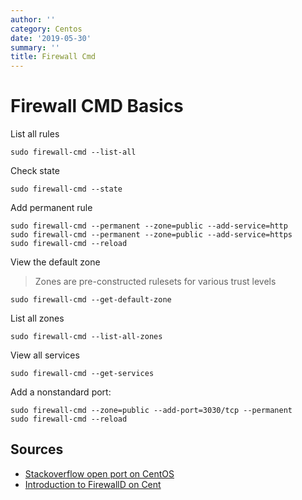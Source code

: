 ```yaml
---
author: ''
category: Centos
date: '2019-05-30'
summary: ''
title: Firewall Cmd
---
```

# Firewall CMD Basics

List all rules

    sudo firewall-cmd --list-all

Check state

    sudo firewall-cmd --state

Add permanent rule

    sudo firewall-cmd --permanent --zone=public --add-service=http 
    sudo firewall-cmd --permanent --zone=public --add-service=https
    sudo firewall-cmd --reload

View the default zone

> Zones are pre-constructed rulesets for various trust levels

    sudo firewall-cmd --get-default-zone

List all zones

    sudo firewall-cmd --list-all-zones

View all services

    sudo firewall-cmd --get-services

Add a nonstandard port:

    sudo firewall-cmd --zone=public --add-port=3030/tcp --permanent
    sudo firewall-cmd --reload

## Sources

* [Stackoverflow open port on CentOS](https://stackoverflow.com/questions/24729024/open-firewall-port-on-centos-7)
* [Introduction to FirewallD on Cent](https://www.linode.com/docs/security/firewalls/introduction-to-firewalld-on-centos/)

